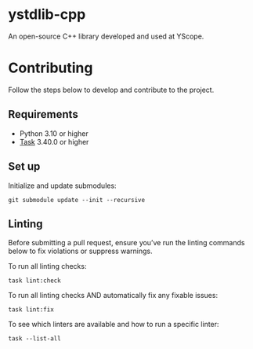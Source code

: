 ystdlib-cpp
===================================
An open-source C++ library developed and used at YScope.

# Contributing
Follow the steps below to develop and contribute to the project.

## Requirements
* Python 3.10 or higher
* [Task] 3.40.0 or higher

## Set up
Initialize and update submodules:
```shell
git submodule update --init --recursive
```

## Linting
Before submitting a pull request, ensure you’ve run the linting commands below to fix violations or
suppress warnings.

To run all linting checks:
```shell
task lint:check
```

To run all linting checks AND automatically fix any fixable issues:
```shell
task lint:fix
```

To see which linters are available and how to run a specific linter:
```shell
task --list-all
```
[Task]: https://taskfile.dev
